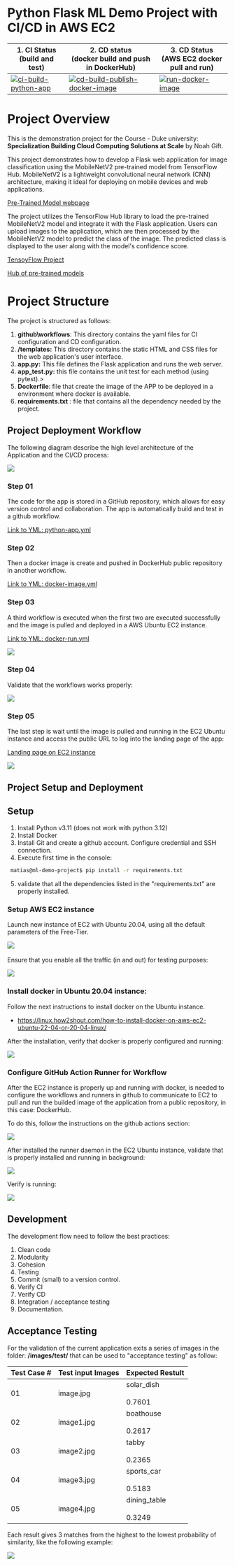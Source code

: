 # Python Flask ML Demo Project with CI/CD in AWS EC2

| 1. CI Status <br>(build and test) | 2. CD status <br>(docker build and push in DockerHub) | 3. CD Status <br>(AWS EC2 docker pull and run) |
| ---- | ---- | ---- |
| [![ci-build-python-app](https://github.com/matiaspakua/ml-demo-project/actions/workflows/python-app.yml/badge.svg?branch=main)](https://github.com/matiaspakua/ml-demo-project/actions/workflows/python-app.yml) | [![cd-build-publish-docker-image](https://github.com/matiaspakua/ml-demo-project/actions/workflows/docker-image.yml/badge.svg?branch=main)](https://github.com/matiaspakua/ml-demo-project/actions/workflows/docker-image.yml) | [![run-docker-image](https://github.com/matiaspakua/ml-demo-project/actions/workflows/docker-run.yml/badge.svg?branch=main)](https://github.com/matiaspakua/ml-demo-project/actions/workflows/docker-run.yml) |
# Project Overview

This is the demonstration project for the Course - Duke university: **Specialization Building Cloud Computing Solutions at Scale** by Noah Gift.

This project demonstrates how to develop a Flask web application for image classification using the MobileNetV2 pre-trained model from TensorFlow Hub. MobileNetV2 is a lightweight convolutional neural network (CNN) architecture, making it ideal for deploying on mobile devices and web applications.

[Pre-Trained Model webpage](https://pytorch.org/hub/pytorch_vision_mobilenet_v2/)

The project utilizes the TensorFlow Hub library to load the pre-trained MobileNetV2 model and integrate it with the Flask application. Users can upload images to the application, which are then processed by the MobileNetV2 model to predict the class of the image. The predicted class is displayed to the user along with the model's confidence score.

[TensoyFlow Project](https://www.tensorflow.org/)

[Hub of pre-trained models](https://www.kaggle.com/models?tfhub-redirect=true)
# Project Structure

The project is structured as follows:

1. **github\workflows**: This directory contains the yaml files for CI configuration and CD configuration.
2. **/templates:** This directory contains the static HTML and CSS files for the web application's user interface.
3. **app.py:** This file defines the Flask application and runs the web server.
4. **app_test.py:** this file contains the unit test for each method (using pytest).>
5. **Dockerfile**: file that create the image of the APP to be deployed in a environment where docker is available.
6. **requirements.txt** : file that contains all the dependency needed by the project.
## Project Deployment Workflow

The following diagram describe the high level architecture of the Application and the CI/CD process:

![](../images/ML-Demo-project.png)
### Step 01
The code for the app is stored in a GitHub repository, which allows for easy version control and collaboration. The app is automatically build and test in a github workflow. 

[Link to YML: python-app.yml](https://github.com/matiaspakua/ml-demo-project/blob/189d424ad72ed630ede8a489aa8804dd2a153403/.github/workflows/python-app.yml)

### Step 02
Then a docker image is create and pushed in DockerHub public repository in another workflow. 

[Link to YML: docker-image.yml](https://github.com/matiaspakua/ml-demo-project/blob/189d424ad72ed630ede8a489aa8804dd2a153403/.github/workflows/docker-image.yml)

### Step 03
A third workflow is executed when the first two are executed successfully and the image is pulled and deployed in a AWS Ubuntu EC2 instance.

[Link to YML: docker-run.yml](https://github.com/matiaspakua/ml-demo-project/blob/189d424ad72ed630ede8a489aa8804dd2a153403/.github/workflows/docker-run.yml)

![](../images/docker_hub_image_push.png)

### Step 04

Validate that the workflows works properly:

![](../images/repository_workflows.png)

### Step 05

The last step is wait until the image is pulled and running in the EC2 Ubuntu instance and access the public URL to log into the landing page of the app:

[Landing page on EC2 instance](http://ec2-54-227-35-67.compute-1.amazonaws.com:8080/)

![](../images/ml_demo_landing_page.png)

## Project Setup and Deployment

## Setup

1. Install Python v3.11 (does not work with python 3.12)
2. Install Docker
3. Install Git and create a github account. Configure credential and SSH connection.
4. Execute first time in the console:

```bash
 matias@ml-demo-project$ pip install -r requirements.txt 
```

5. validate that all the dependencies listed in the "requirements.txt" are properly installed.

### Setup AWS EC2 instance

Launch new instance of EC2 with Ubuntu 20.04, using all the default parameters of the Free-Tier.

![](../images/aws_ec2_ubuntu_instance.png)
![]()

Ensure that you enable all the traffic (in and out) for testing purposes:

![](../images/aws_ec2_instance_creation.png)

### Install docker in Ubuntu 20.04 instance:

Follow the next instructions to install docker on the Ubuntu instance.
 - https://linux.how2shout.com/how-to-install-docker-on-aws-ec2-ubuntu-22-04-or-20-04-linux/

After the installation, verify that docker is properly configured and running:

![](../images/aws_ec2_instance_docker_installed.png)
### Configure GitHub Action Runner for Workflow

After the EC2 instance is properly up and running with docker, is needed to configure the workflows and runners in github to communicate to EC2 to pull and run the builded image of the application from a public repository, in this case: DockerHub.

To do this, follow the instructions on the github actions section:

![](../images/github_runner_installation.png)

After installed the runner daemon in the EC2 Ubuntu instance, validate that is properly installed and running in background:

![](../images/github_runner_folder_installation.png)

Verify is running:

![](../images/github_runner_running.png)

## Development

The development flow need to follow the best practices:

1. Clean code
2. Modularity
3. Cohesion
4. Testing
5. Commit (small) to a version control.
6. Verify CI
7. Verify CD
8. Integration / acceptance testing
9. Documentation.

## Acceptance Testing

For the validation of the current application exits a series of images in the folder: **/images/test/** that can be used to "acceptance testing" as follow:

| Test Case # | Test input Images | Expected Restult |
| ---- | ---- | ---- |
| 01 | image.jpg | solar_dish<br><br>0.7601 |
| 02 | image1.jpg | boathouse<br><br>0.2617 |
| 03 | image2.jpg | tabby<br><br>0.2365 |
| 04 | image3.jpg | sports_car<br><br>0.5183 |
| 05 | image4.jpg | dining_table<br><br>0.3249 |
Each result gives 3 matches from the highest to the lowest probability of similarity, like the following example:

![](../images/images_probability_result.png)
